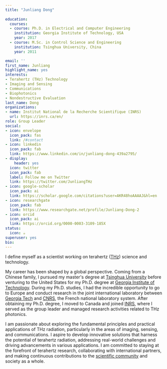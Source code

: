 ```yaml
---
title: "Junliang Dong"
  
education:
  courses:
  - course: Ph.D. in Electrical and Computer Engineering
    institution: Georgia Institute of Technology, USA
    year: 2017
  - course: M.Sc. in Control Science and Engineering
    institution: Tsinghua University, China
    year: 2011

email: ''
first_name: Junliang
highlight_name: yes
interests:
- Terahertz (THz) Technology
- Imaging and Sensing
- Communications
- Biophotonics
- Nondestructive Evaluation
last_name: Dong
organizations:
- name: Institut National de la Recherche Scientifique (INRS)
  url: https://inrs.ca/en/
role: Group Leader
social:
- icon: envelope
  icon_pack: fas
  link: /#contact
- icon: linkedin
  icon_pack: fab
  link: https://www.linkedin.com/in/junliang-dong-439a2795/
- display:
    header: yes
  icon: twitter
  icon_pack: fab
  label: Follow me on Twitter
  link: https://twitter.com/JunliangTHz
- icon: google-scholar
  icon_pack: ai
  link: https://scholar.google.com/citations?user=AKR48hoAAAAJ&hl=en
- icon: researchgate
  icon_pack: fab
  link: https://www.researchgate.net/profile/Junliang-Dong-2
- icon: orcid
  icon_pack: ai
  link: https://orcid.org/0000-0003-3109-185X
status:
  icon: ☕️
superuser: yes
bio: 
---
```


I define myself as a scientist working on terahertz ([THz](https://en.wikipedia.org/wiki/Terahertz_radiation)) science and technology. 

My career has been shaped by a global perspective. Coming from a Chinese family, I pursued my master's degree at [Tsinghua University](https://www.tsinghua.edu.cn/en/) before venturing to the United States for my Ph.D. degree at [Georgia Institute of Technology](https://www.gatech.edu/). During my Ph.D. studies, I had the incredible opportunity to go to Europe and conduct research in the joint international laboratory between [Georgia Tech](https://www.gatech.edu/) and [CNRS](https://www.cnrs.fr/en), the French national laboratory system. After obtaining my Ph.D. degree, I moved to Canada and joined [INRS](https://inrs.ca/en/), where I served as the group leader and managed research activities related to THz photonics. 

I am passionate about exploring the fundamental principles and practical applications of THz radiation, particularly in the areas of imaging, sensing, and communications. I aspire to develop innovative solutions that harness the potential of terahertz radiation, addressing real-world challenges and driving advancements in various applications. I am committed to staying at the forefront of terahertz research, collaborating with international partners, and making continuous contributions to the [scientific community](https://www.irmmw-thz.org/) and society as a whole.

